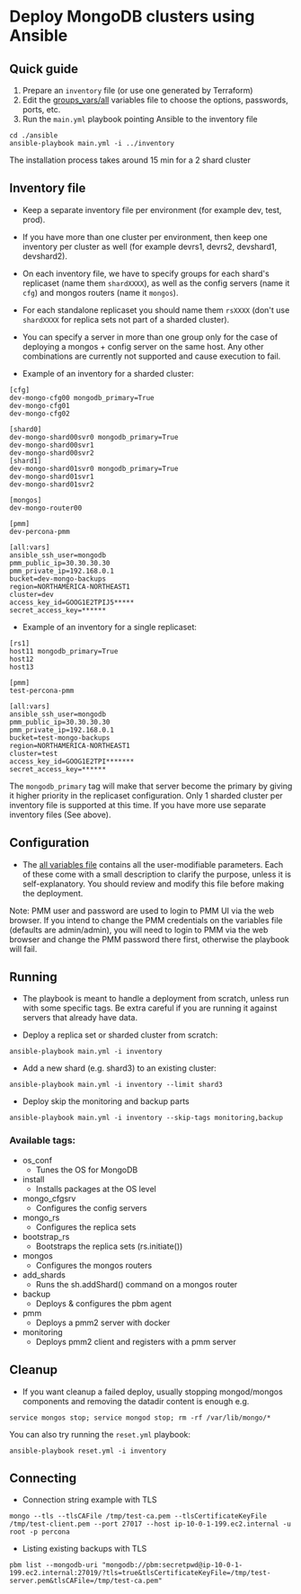 # Deploy MongoDB clusters using Ansible
## Quick guide
1. Prepare an `inventory` file (or use one generated by Terraform)
2. Edit the [groups_vars/all](group_vars/all) variables file to choose the options, passwords, ports, etc.
3. Run the `main.yml` playbook pointing Ansible to the inventory file
```
cd ./ansible
ansible-playbook main.yml -i ../inventory
```

The installation process takes around 15 min for a 2 shard cluster

## Inventory file

- Keep a separate inventory file per environment (for example dev, test, prod).
- If you have more than one cluster per environment, then keep one inventory per cluster as well (for example devrs1, devrs2, devshard1, devshard2).
- On each inventory file, we have to specify groups for each shard's replicaset (name them `shardXXXX`), as well as the config servers (name it `cfg`) and mongos routers (name it `mongos`). 
- For each standalone replicaset you should name them `rsXXXX` (don't use `shardXXXX` for replica sets not part of a sharded cluster).
- You can specify a server in more than one group only for the case of deploying a mongos + config server on the same host. Any other combinations are currently not supported and cause execution to fail.

- Example of an inventory for a sharded cluster:
```
[cfg]
dev-mongo-cfg00 mongodb_primary=True
dev-mongo-cfg01
dev-mongo-cfg02

[shard0]
dev-mongo-shard00svr0 mongodb_primary=True
dev-mongo-shard00svr1
dev-mongo-shard00svr2
[shard1]
dev-mongo-shard01svr0 mongodb_primary=True
dev-mongo-shard01svr1
dev-mongo-shard01svr2

[mongos]
dev-mongo-router00

[pmm]
dev-percona-pmm

[all:vars]
ansible_ssh_user=mongodb
pmm_public_ip=30.30.30.30
pmm_private_ip=192.168.0.1
bucket=dev-mongo-backups
region=NORTHAMERICA-NORTHEAST1
cluster=dev
access_key_id=GOOG1E2TPIJ5*****
secret_access_key=******
```

- Example of an inventory for a single replicaset:
```
[rs1]
host11 mongodb_primary=True
host12
host13

[pmm]
test-percona-pmm

[all:vars]
ansible_ssh_user=mongodb
pmm_public_ip=30.30.30.30
pmm_private_ip=192.168.0.1
bucket=test-mongo-backups
region=NORTHAMERICA-NORTHEAST1
cluster=test
access_key_id=GOOG1E2TPI*******
secret_access_key=******
```

The `mongodb_primary` tag will make that server become the primary by giving it higher priority in the replicaset configuration.
Only 1 sharded cluster per inventory file is supported at this time. If you have more use separate inventory files (See above).

## Configuration
* The [all variables file](group_vars/all) contains all the user-modifiable parameters. Each of these come with a small description to clarify the purpose, unless it is self-explanatory. 
You should review and modify this file before making the deployment.

Note: PMM user and password are used to login to PMM UI via the web browser. If you intend to change the PMM credentials on the variables file (defaults are admin/admin), you will need to login to PMM via the web browser and change the PMM password there first, otherwise the playbook will fail. 
 
## Running
* The playbook is meant to handle a deployment from scratch, unless run with some specific tags. Be extra careful if you are running it against servers that already have data.

* Deploy a replica set or sharded cluster from scratch:
```
ansible-playbook main.yml -i inventory
```
* Add a new shard (e.g. shard3) to an existing cluster:
```
ansible-playbook main.yml -i inventory --limit shard3
```
* Deploy skip the monitoring and backup parts
```
ansible-playbook main.yml -i inventory --skip-tags monitoring,backup
```

### Available tags:
  - os_conf
    - Tunes the OS for MongoDB
  - install
    - Installs packages at the OS level
  - mongo_cfgsrv
    - Configures the config servers
  - mongo_rs
    - Configures the replica sets
  - bootstrap_rs
    - Bootstraps the replica sets (rs.initiate())
  - mongos
    - Configures the mongos routers
  - add_shards
    - Runs the sh.addShard() command on a mongos router
  - backup
    - Deploys & configures the pbm agent    
  - pmm
    - Deploys a pmm2 server with docker
  - monitoring
    - Deploys pmm2 client and registers with a pmm server

## Cleanup
* If you want cleanup a failed deploy, usually stopping mongod/mongos components and removing the datadir content is enough e.g.
```
service mongos stop; service mongod stop; rm -rf /var/lib/mongo/*
```

You can also try running the `reset.yml` playbook:
```
ansible-playbook reset.yml -i inventory
```

## Connecting 
* Connection string example with TLS
```
mongo --tls --tlsCAFile /tmp/test-ca.pem --tlsCertificateKeyFile /tmp/test-client.pem --port 27017 --host ip-10-0-1-199.ec2.internal -u root -p percona
```
* Listing existing backups with TLS
```
pbm list --mongodb-uri "mongodb://pbm:secretpwd@ip-10-0-1-199.ec2.internal:27019/?tls=true&tlsCertificateKeyFile=/tmp/test-server.pem&tlsCAFile=/tmp/test-ca.pem"
```
